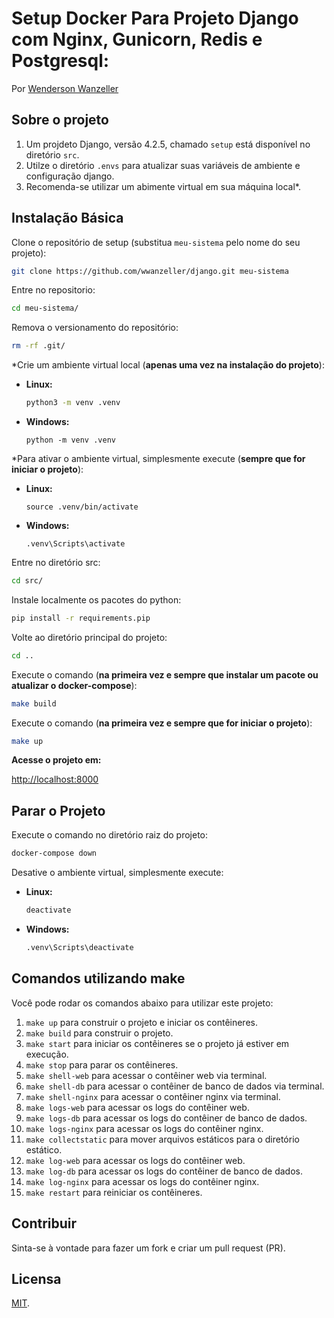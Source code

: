 # Setup Docker Para Projeto Django com Nginx, Gunicorn, Redis e Postgresql:
Por [Wenderson Wanzeller](https://www.linkedin.com/in/wenderson-wanzeller/)

## Sobre o projeto
1. Um projdeto Django, versão 4.2.5, chamado `setup` está disponível no diretório `src`. 
2. Utilze o diretório `.envs` para atualizar suas variáveis de ambiente e configuração django.
3. Recomenda-se utilizar um abimente virtual em sua máquina local*.

## Instalação Básica
Clone o repositório de setup (substitua `meu-sistema` pelo nome do seu projeto):
```sh
git clone https://github.com/wwanzeller/django.git meu-sistema
```
Entre no repositorio:
```sh
cd meu-sistema/
```
Remova o versionamento do repositório:
```sh
rm -rf .git/
```
*Crie um ambiente virtual local (**apenas uma vez na instalação do projeto**):
  - **Linux:** 
    ```sh
    python3 -m venv .venv
    ```
  - **Windows:**
    ```
    python -m venv .venv
    ```
*Para ativar o ambiente virtual, simplesmente execute (**sempre que for iniciar o projeto**):
  - **Linux:** 
    ```
    source .venv/bin/activate
    ```
  - **Windows:**
    ```
    .venv\Scripts\activate

Entre no diretório src:
```sh
cd src/
```
Instale localmente os pacotes do python:
```sh
pip install -r requirements.pip
```
Volte ao diretório principal do projeto:
```sh
cd ..
```
Execute o comando (**na primeira vez e sempre que instalar um pacote ou atualizar o docker-compose**):
```sh
make build
```
Execute o comando (**na primeira vez e sempre que for iniciar o projeto**):
```sh
make up
```
**Acesse o projeto em:**

[http://localhost:8000](http://localhost:8000)

## Parar o Projeto
Execute o comando no diretório raiz do projeto:
```sh
docker-compose down
```
Desative o ambiente virtual, simplesmente execute:
  - **Linux:**
    ```sh
    deactivate
    ```
  - **Windows:**
    ```sh
    .venv\Scripts\deactivate
    ```

## Comandos utilizando make
Você pode rodar os comandos abaixo para utilizar este projeto:
1. `make up` para construir o projeto e iniciar os contêineres.
2. `make build` para construir o projeto.
3. `make start` para iniciar os contêineres se o projeto já estiver em execução.
4. `make stop` para parar os contêineres.
5. `make shell-web` para acessar o contêiner web via terminal.
6. `make shell-db` para acessar o contêiner de banco de dados via terminal.
7. `make shell-nginx` para acessar o contêiner nginx via terminal.
8. `make logs-web` para acessar os logs do contêiner web.
9. `make logs-db` para acessar os logs do contêiner de banco de dados.
10. `make logs-nginx` para acessar os logs do contêiner nginx.
11. `make collectstatic` para mover arquivos estáticos para o diretório estático.
12. `make log-web` para acessar os logs do contêiner web.
13. `make log-db` para acessar os logs do contêiner de banco de dados.
14. `make log-nginx` para acessar os logs do contêiner nginx.
15. `make restart` para reiniciar os contêineres.

## Contribuir
Sinta-se à vontade para fazer um fork e criar um pull request (PR).

## Licensa
[MIT](https://github.com/wwanzeller/docker/blob/master/LICENSE).